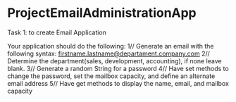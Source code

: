 # ProjectEmailAdministrationApp

Task 1: to create Email Application

Your application should do the following:
1// Generate an email with the following syntax: firstname.lastname@departament.company.com
2// Determine the department(sales, development, accounting), if none leave blank.
3// Generate a random String for a password
4// Have set methods to change the password, set the mailbox capacity,  and define an alternate email address
5// Have get methods to display the name, email, and mailbox capacity
